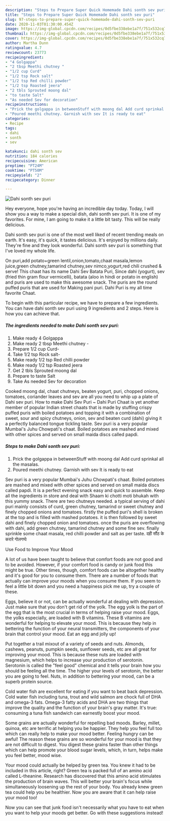 ```yaml
---
description: "Steps to Prepare Super Quick Homemade Dahi sonth sev puri"
title: "Steps to Prepare Super Quick Homemade Dahi sonth sev puri"
slug: 97-steps-to-prepare-super-quick-homemade-dahi-sonth-sev-puri
date: 2020-11-03T01:30:00.454Z
image: https://img-global.cpcdn.com/recipes/0d5fbe338ebe1a7f/751x532cq70/dahi-sonth-sev-puri-recipe-main-photo.jpg
thumbnail: https://img-global.cpcdn.com/recipes/0d5fbe338ebe1a7f/751x532cq70/dahi-sonth-sev-puri-recipe-main-photo.jpg
cover: https://img-global.cpcdn.com/recipes/0d5fbe338ebe1a7f/751x532cq70/dahi-sonth-sev-puri-recipe-main-photo.jpg
author: Martha Dunn
ratingvalue: 4.7
reviewcount: 23773
recipeingredient:
- "4 Golgappa"
- "2 tbsp Meethi chutney "
- "1/2 cup Curd"
- "1/2 tsp Rock salt"
- "1/2 tsp Red chilli powder"
- "1/2 tsp Roasted jeera"
- "2 tbls Sprouted moong dal"
- "to taste Salt"
- "As needed Sev for decoration"
recipeinstructions:
- "Prick the golgappa in betweenStuff with moong dal Add curd sprinkal all the masalas."
- "Poured meethi chutney. Garnish with sev It is ready to eat"
categories:
- Recipe
tags:
- dahi
- sonth
- sev

katakunci: dahi sonth sev 
nutrition: 184 calories
recipecuisine: American
preptime: "PT24M"
cooktime: "PT50M"
recipeyield: "2"
recipecategory: Dinner

---
```



![Dahi sonth sev puri](https://img-global.cpcdn.com/recipes/0d5fbe338ebe1a7f/751x532cq70/dahi-sonth-sev-puri-recipe-main-photo.jpg)

Hey everyone, hope you're having an incredible day today. Today, I will show you a way to make a special dish, dahi sonth sev puri. It is one of my favorites. For mine, I am going to make it a little bit tasty. This will be really delicious.

Dahi sonth sev puri is one of the most well liked of recent trending meals on earth. It's easy, it's quick, it tastes delicious. It's enjoyed by millions daily. They're fine and they look wonderful. Dahi sonth sev puri is something that I've loved my whole life.

On puri,add potato+green lentil,onion,tomato,chaat masala,lemon juice,green chutney,tamarind chutney,sev nimco,yogurt,red chili crushed &amp; serve! This chaat has its name Dahi Sev Batata Puri, Since dahi (yogurt), sev (fried thin gram flour vermicelli), batata (aloo in hindi or potato in english) and puris are used to make this awesome snack. The puris are the round puffed puris that are used for Making pani puri. Dahi Puri is my all time favorite Chaat.


To begin with this particular recipe, we have to prepare a few ingredients. You can have dahi sonth sev puri using 9 ingredients and 2 steps. Here is how you can achieve that.

<!--inarticleads1-->

##### The ingredients needed to make Dahi sonth sev puri:

1. Make ready 4 Golgappa
1. Make ready 2 tbsp Meethi chutney -
1. Prepare 1/2 cup Curd-
1. Take 1/2 tsp Rock salt-
1. Make ready 1/2 tsp Red chilli powder
1. Make ready 1/2 tsp Roasted jeera
1. Get 2 tbls Sprouted moong dal
1. Prepare to taste Salt
1. Take As needed Sev for decoration


Cooked moong dal, chaat chutneys, beaten yogurt, puri, chopped onions, tomatoes, coriander leaves and sev are all you need to whip up a plate of Dahi sev puri. How to make Dahi Sev Puri ~ Dahi Puri Chaat is yet another member of popular Indian street chaats that is made by stuffing crispy puffed puris with boiled potatoes and topping it with a combination of sweet, sour and spicy chutneys, onion, sev and beaten curd (dahi) giving it a perfectly balanced tongue tickling taste. Sev puri is a very popular Mumbai&#39;s Juhu Chowpati&#39;s chaat. Boiled potatoes are mashed and mixed with other spices and served on small maida discs called papdi. 

<!--inarticleads2-->

##### Steps to make Dahi sonth sev puri:

1. Prick the golgappa in betweenStuff with moong dal Add curd sprinkal all the masalas.
1. Poured meethi chutney. Garnish with sev It is ready to eat


Sev puri is a very popular Mumbai&#39;s Juhu Chowpati&#39;s chaat. Boiled potatoes are mashed and mixed with other spices and served on small maida discs called papdi. It is a perfect evening snack easy and quick to assemble. Keep all the ingredients in store and deal with Shaam ki chotti moti bhukah with this yummy snack. There are two chutneys needed. a typical serving of dahi puri mainly consists of curd, green chutney, tamarind or sweet chutney and finely chopped onions and tomatoes. firstly the puffed puri&#39;s shell is broken at the top and is filled with mashed potatoes. it is then followed by sweet dahi and finely chopped onion and tomatoes. once the puris are overflowing with dahi, add green chutney, tamarind chutney and some fine sev. finally sprinkle some chaat masala, red chilli powder and salt as per taste. दही सौंठ के करारे गोलगप्पे 

Use Food to Improve Your Mood


A lot of us have been taught to believe that comfort foods are not good and to be avoided. However, if your comfort food is candy or junk food this might be true. Other times, though, comfort foods can be altogether healthy and it's good for you to consume them. There are a number of foods that actually can improve your moods when you consume them. If you seem to feel a little bit down and you need a happiness pick me up, try a couple of these.

Eggs, believe it or not, can be actually wonderful at dealing with depression. Just make sure that you don't get rid of the yolk. The egg yolk is the part of the egg that is the most crucial in terms of helping raise your mood. Eggs, the yolks especially, are loaded with B vitamins. These B vitamins are wonderful for helping to elevate your mood. This is because they help in bettering the function of your neural transmitters, the components of your brain that control your mood. Eat an egg and jolly up!

Put together a trail mixout of a variety of seeds and nuts. Almonds, cashews, peanuts, pumpkin seeds, sunflower seeds, etc are all great for improving your mood. This is because these nuts are loaded with magnesium, which helps to increase your production of serotonin. Serotonin is called the "feel good" chemical and it tells your brain how you should be feeling all the time. The higher your levels of serotonin, the better you are going to feel. Nuts, in addition to bettering your mood, can be a superb protein source.

Cold water fish are excellent for eating if you want to beat back depression. Cold water fish including tuna, trout and wild salmon are chock full of DHA and omega-3 fats. Omega-3 fatty acids and DHA are two things that improve the quality and the function of your brain's gray matter. It's true: consuming a tuna fish sandwich can earnestly boost your mood. 

Some grains are actually wonderful for repelling bad moods. Barley, millet, quinoa, etc are terrific at helping you be happier. They help you feel full too which can really help to make your mood better. Feeling hungry can be awful! The reason these grains are so wonderful for your mood is that they are not difficult to digest. You digest these grains faster than other things which can help promote your blood sugar levels, which, in turn, helps make you feel better, mood wise.

Your mood could actually be helped by green tea. You knew it had to be included in this article, right? Green tea is packed full of an amino acid called L-theanine. Research has discovered that this amino acid stimulates the production of brain waves. This will better your brain's focus while simultaneously loosening up the rest of your body. You already knew green tea could help you be healthier. Now you are aware that it can help raise your mood too!

Now you can see that junk food isn't necessarily what you have to eat when you want to help your moods get better. Go  with  these suggestions  instead!

